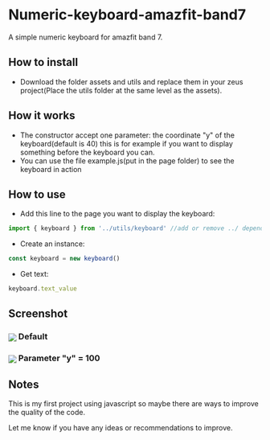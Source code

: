 # Numeric-keyboard-amazfit-band7

A simple numeric keyboard for amazfit band 7.

## How to install

* Download the folder assets and utils and replace them in your zeus project(Place the utils folder at the same level as the assets).

## How it works

* The constructor accept one parameter: the coordinate "y" of the keyboard(default is 40) this is for example if you want to display something before the keyboard you can. 
* You can use the file example.js(put in the page folder) to see the keyboard in action 

## How to use

* Add this line to the page you want to display the keyboard:
 ```javascript
import { keyboard } from '../utils/keyboard' //add or remove ../ depends of your page folder location 
```
* Create an instance:
 ```javascript
const keyboard = new keyboard()
```
* Get text:
 ```javascript
keyboard.text_value
```

## Screenshot
<h3><img align="center" src="https://user-images.githubusercontent.com/16562078/211363831-de69a143-ae50-448a-95e7-9d684fc634e5.png"> Default</h3>

<h3><img align="center" src="https://user-images.githubusercontent.com/16562078/211368692-db0438c1-9080-4032-9bc3-771c54914adc.png"> Parameter "y" = 100</h3>

## Notes
This is my first project using javascript so maybe there are ways to improve the quality of the code.

Let me know if you have any ideas or recommendations to improve.

